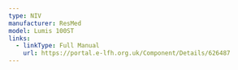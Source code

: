 ```yaml
---
type: NIV
manufacturer: ResMed
model: Lumis 100ST
links:
  - linkType: Full Manual
    url: https://portal.e-lfh.org.uk/Component/Details/626487
---
```


